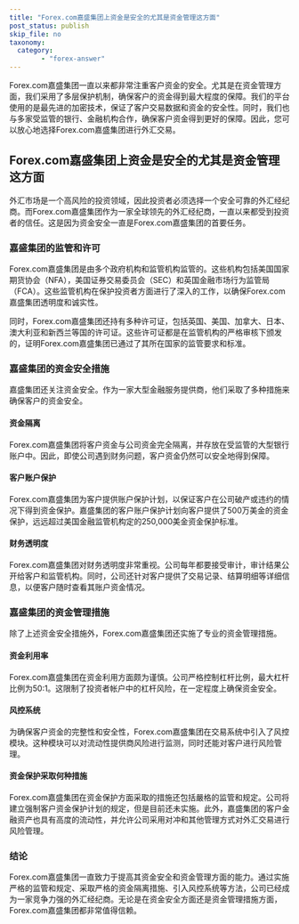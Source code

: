 ```yaml
---
title: "Forex.com嘉盛集团上资金是安全的尤其是资金管理这方面"
post_status: publish
skip_file: no
taxonomy:
  category:
        - "forex-answer"
---
```


Forex.com嘉盛集团一直以来都非常注重客户资金的安全。尤其是在资金管理方面，我们采用了多层保护机制，确保客户的资金得到最大程度的保障。我们的平台使用的是最先进的加密技术，保证了客户交易数据和资金的安全性。同时，我们也与多家受监管的银行、金融机构合作，确保客户资金得到更好的保障。因此，您可以放心地选择Forex.com嘉盛集团进行外汇交易。

## Forex.com嘉盛集团上资金是安全的尤其是资金管理这方面

外汇市场是一个高风险的投资领域，因此投资者必须选择一个安全可靠的外汇经纪商。而Forex.com嘉盛集团作为一家全球领先的外汇经纪商，一直以来都受到投资者的信任。这是因为资金安全一直是Forex.com嘉盛集团的首要任务。

### 嘉盛集团的监管和许可

Forex.com嘉盛集团是由多个政府机构和监管机构监管的。这些机构包括美国国家期货协会（NFA），美国证券交易委员会（SEC）和英国金融市场行为监管局（FCA）。这些监管机构在保护投资者方面进行了深入的工作，以确保Forex.com嘉盛集团透明度和诚实性。

同时，Forex.com嘉盛集团还持有多种许可证，包括英国、美国、加拿大、日本、澳大利亚和新西兰等国的许可证。这些许可证都是在监管机构的严格审核下颁发的，证明Forex.com嘉盛集团已通过了其所在国家的监管要求和标准。

### 嘉盛集团的资金安全措施

嘉盛集团还关注资金安全。作为一家大型金融服务提供商，他们采取了多种措施来确保客户的资金安全。

#### 资金隔离

Forex.com嘉盛集团将客户资金与公司资金完全隔离，并存放在受监管的大型银行账户中。因此，即使公司遇到财务问题，客户资金仍然可以安全地得到保障。

#### 客户账户保护

Forex.com嘉盛集团为客户提供账户保护计划，以保证客户在公司破产或违约的情况下得到资金保护。嘉盛集团的客户账户保护计划向客户提供了500万美金的资金保护，远远超过美国金融监管机构定的250,000美金资金保护标准。

#### 财务透明度

Forex.com嘉盛集团对财务透明度非常重视。公司每年都要接受审计，审计结果公开给客户和监管机构。同时，公司还针对客户提供了交易记录、结算明细等详细信息，以便客户随时查看其账户资金情况。

### 嘉盛集团的资金管理措施

除了上述资金安全措施外，Forex.com嘉盛集团还实施了专业的资金管理措施。

#### 资金利用率

Forex.com嘉盛集团在资金利用方面颇为谨慎。公司严格控制杠杆比例，最大杠杆比例为50:1。这限制了投资者帐户中的杠杆风险，在一定程度上确保资金安全。

#### 风控系统

为确保客户资金的完整性和安全性，Forex.com嘉盛集团在交易系统中引入了风控模块。这种模块可以对流动性提供商风险进行监测，同时还能对客户进行风险管理。

#### 资金保护采取何种措施

Forex.com嘉盛集团在资金保护方面采取的措施还包括嚴格的监管和规定。公司将建立强制客户资金保护计划的规定，但是目前还未实施。此外，嘉盛集团的客户金融资产也具有高度的流动性，并允许公司采用对冲和其他管理方式对外汇交易进行风险管理。

### 结论

Forex.com嘉盛集团一直致力于提高其资金安全和资金管理方面的能力。通过实施严格的监管和规定、采取严格的资金隔离措施、引入风控系统等方法，公司已经成为一家竞争力强的外汇经纪商。无论是在资金安全方面还是资金管理措施方面，Forex.com嘉盛集团都非常值得信赖。
